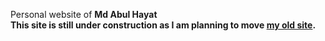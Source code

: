Personal website of <b> Md Abul Hayat <br>
This site is still under construction as I am planning to move <a href="https://sites.google.com/site/abulhayatshiblu/">my old site</a>.
